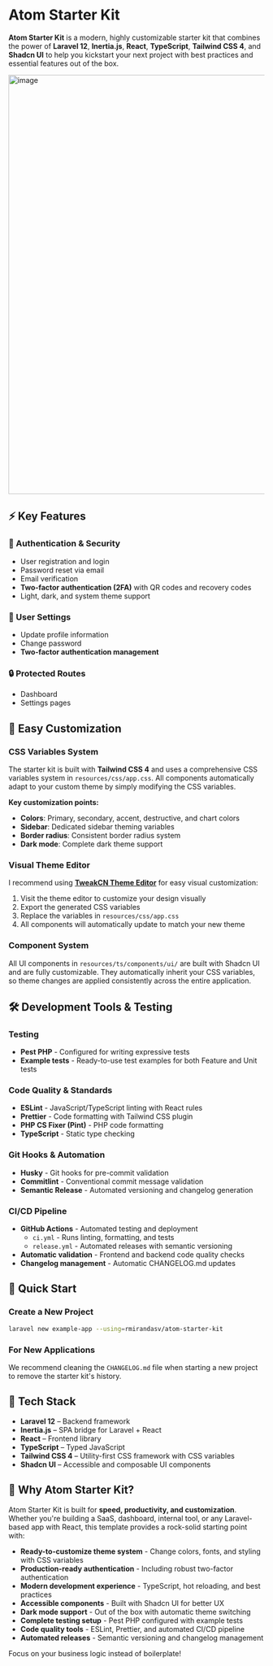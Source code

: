 # Atom Starter Kit

**Atom Starter Kit** is a modern, highly customizable starter kit that combines the power of **Laravel 12**, **Inertia.js**, **React**, **TypeScript**, **Tailwind CSS 4**, and **Shadcn UI** to help you kickstart your next project with best practices and essential features out of the box.

<img width="1920" height="825" alt="image" src="https://github.com/user-attachments/assets/70dd8161-43c1-4588-a8a9-505d6300e632" />

## ⚡️ Key Features

### 🔐 Authentication & Security
- User registration and login  
- Password reset via email  
- Email verification  
- **Two-factor authentication (2FA)** with QR codes and recovery codes
- Light, dark, and system theme support  

### 👤 User Settings
- Update profile information  
- Change password  
- **Two-factor authentication management**

### 🔒 Protected Routes
- Dashboard  
- Settings pages  

## 🎨 Easy Customization

### CSS Variables System
The starter kit is built with **Tailwind CSS 4** and uses a comprehensive CSS variables system in `resources/css/app.css`. All components automatically adapt to your custom theme by simply modifying the CSS variables.

**Key customization points:**
- **Colors**: Primary, secondary, accent, destructive, and chart colors
- **Sidebar**: Dedicated sidebar theming variables
- **Border radius**: Consistent border radius system
- **Dark mode**: Complete dark theme support

### Visual Theme Editor
I recommend using **[TweakCN Theme Editor](https://tweakcn.com/editor/theme)** for easy visual customization:

1. Visit the theme editor to customize your design visually
2. Export the generated CSS variables
3. Replace the variables in `resources/css/app.css`
4. All components will automatically update to match your new theme

### Component System
All UI components in `resources/ts/components/ui/` are built with Shadcn UI and are fully customizable. They automatically inherit your CSS variables, so theme changes are applied consistently across the entire application.

## 🛠️ Development Tools & Testing

### Testing
- **Pest PHP** - Configured for writing expressive tests
- **Example tests** - Ready-to-use test examples for both Feature and Unit tests

### Code Quality & Standards
- **ESLint** - JavaScript/TypeScript linting with React rules
- **Prettier** - Code formatting with Tailwind CSS plugin
- **PHP CS Fixer (Pint)** - PHP code formatting
- **TypeScript** - Static type checking

### Git Hooks & Automation
- **Husky** - Git hooks for pre-commit validation
- **Commitlint** - Conventional commit message validation
- **Semantic Release** - Automated versioning and changelog generation

### CI/CD Pipeline
- **GitHub Actions** - Automated testing and deployment
  - `ci.yml` - Runs linting, formatting, and tests
  - `release.yml` - Automated releases with semantic versioning
- **Automatic validation** - Frontend and backend code quality checks
- **Changelog management** - Automatic CHANGELOG.md updates

## 🚀 Quick Start

### Create a New Project
```bash
laravel new example-app --using=rmirandasv/atom-starter-kit
```

### For New Applications
We recommend cleaning the `CHANGELOG.md` file when starting a new project to remove the starter kit's history.

## 🧰 Tech Stack

- **Laravel 12** – Backend framework  
- **Inertia.js** – SPA bridge for Laravel + React  
- **React** – Frontend library  
- **TypeScript** – Typed JavaScript  
- **Tailwind CSS 4** – Utility-first CSS framework with CSS variables  
- **Shadcn UI** – Accessible and composable UI components  

## 🚀 Why Atom Starter Kit?

Atom Starter Kit is built for **speed, productivity, and customization**. Whether you're building a SaaS, dashboard, internal tool, or any Laravel-based app with React, this template provides a rock-solid starting point with:

- **Ready-to-customize theme system** - Change colors, fonts, and styling with CSS variables
- **Production-ready authentication** - Including robust two-factor authentication
- **Modern development experience** - TypeScript, hot reloading, and best practices
- **Accessible components** - Built with Shadcn UI for better UX
- **Dark mode support** - Out of the box with automatic theme switching
- **Complete testing setup** - Pest PHP configured with example tests
- **Code quality tools** - ESLint, Prettier, and automated CI/CD pipeline
- **Automated releases** - Semantic versioning and changelog management

Focus on your business logic instead of boilerplate!
